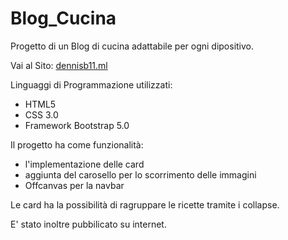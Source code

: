 # Blog_Cucina
Progetto di un Blog di cucina adattabile per ogni dipositivo.


Vai al Sito:
<a href="http://dennisb11.ml"> dennisb11.ml </a>



Linguaggi di Programmazione utilizzati:
 - HTML5
 - CSS 3.0
 - Framework Bootstrap 5.0

Il progetto ha come funzionalità: 
 - l'implementazione delle card
 - aggiunta del carosello per lo scorrimento delle immagini
 - Offcanvas per la navbar

Le card ha la possibilità di ragruppare le ricette tramite i collapse.

E' stato inoltre pubbilicato su internet.



